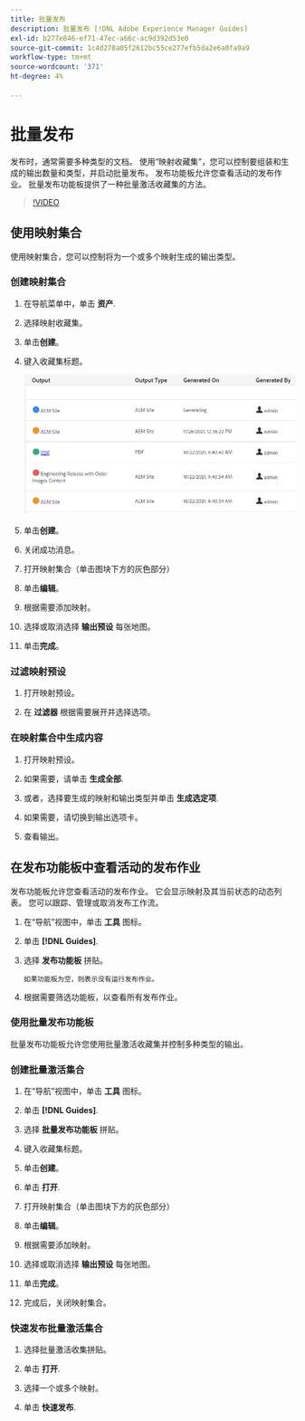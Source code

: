 ```yaml
---
title: 批量发布
description: 批量发布 [!DNL Adobe Experience Manager Guides]
exl-id: b277e846-ef71-47ec-a66c-ac9d392d53e0
source-git-commit: 1c4d278a05f2612bc55ce277efb5da2e6a0fa9a9
workflow-type: tm+mt
source-wordcount: '371'
ht-degree: 4%

---
```


# 批量发布

发布时，通常需要多种类型的文档。 使用“映射收藏集”，您可以控制要组装和生成的输出数量和类型，并启动批量发布。 发布功能板允许您查看活动的发布作业。 批量发布功能板提供了一种批量激活收藏集的方法。

>[!VIDEO](https://video.tv.adobe.com/v/338985?quality=12&learn=on)

## 使用映射集合

使用映射集合，您可以控制将为一个或多个映射生成的输出类型。

### 创建映射集合

1. 在导航菜单中，单击 **资产**.

2. 选择映射收藏集。

3. 单击&#x200B;**创建**。

4. 键入收藏集标题。

   ![地图收集](images/map-collection.png)

5. 单击&#x200B;**创建**。
6. 关闭成功消息。

7. 打开映射集合（单击图块下方的灰色部分）

8. 单击&#x200B;**编辑**。

9. 根据需要添加映射。

10. 选择或取消选择 **输出预设** 每张地图。

11. 单击&#x200B;**完成**。

### 过滤映射预设

1. 打开映射预设。

2. 在 **过滤器** 根据需要展开并选择选项。

### 在映射集合中生成内容

1. 打开映射预设。

2. 如果需要，请单击 **生成全部**.

3. 或者，选择要生成的映射和输出类型并单击 **生成选定项**.

4. 如果需要，请切换到输出选项卡。

5. 查看输出。

## 在发布功能板中查看活动的发布作业

发布功能板允许您查看活动的发布作业。 它会显示映射及其当前状态的动态列表。 您可以跟踪、管理或取消发布工作流。

1. 在“导航”视图中，单击 **工具** 图标。

2. 单击 **[!DNL Guides]**.

3. 选择 **发布功能板** 拼贴。

       如果功能板为空，则表示没有运行发布作业。
       
   
4. 根据需要筛选功能板，以查看所有发布作业。

### 使用批量发布功能板

批量发布功能板允许您使用批量激活收藏集并控制多种类型的输出。

### 创建批量激活集合

1. 在“导航”视图中，单击 **工具** 图标。

2. 单击 **[!DNL Guides]**.

3. 选择 **批量发布功能板** 拼贴。

4. 键入收藏集标题。

5. 单击&#x200B;**创建**。

6. 单击 **打开**.

7. 打开映射集合（单击图块下方的灰色部分）

8. 单击&#x200B;**编辑**。

9. 根据需要添加映射。

10. 选择或取消选择 **输出预设** 每张地图。

11. 单击&#x200B;**完成**。

12. 完成后，关闭映射集合。

### 快速发布批量激活集合

1. 选择批量激活收集拼贴。

2. 单击 **打开**.

3. 选择一个或多个映射。

4. 单击 **快速发布**.

